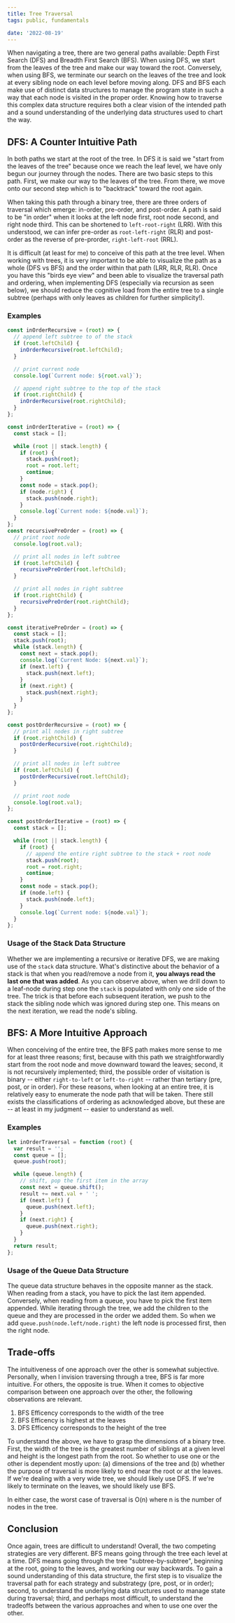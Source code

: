 ```yaml
---
title: Tree Traversal
tags: public, fundamentals

date: '2022-08-19'
---
```


When navigating a tree, there are two general paths available: Depth First Search (DFS) and Breadth First Search (BFS). When using DFS, we start from the leaves of the tree and make our way toward the root. Conversely, when using BFS, we terminate our search on the leaves of the tree and look at every sibling node on each level before moving along. DFS and BFS each make use of distinct data structures to manage the program state in such a way that each node is visited in the proper order. Knowing how to traverse this complex data structure requires both a clear vision of the intended path and a sound understanding of the underlying data structures used to chart the way.

## DFS: A Counter Intuitive Path

In both paths we start at the root of the tree. In DFS it is said we "start from the leaves of the tree" because once we reach the leaf level, we have only begun our journey through the nodes. There are two basic steps to this path. First, we make our way to the leaves of the tree. From there, we move onto our second step which is to "backtrack" toward the root again.

When taking this path through a binary tree, there are three orders of traversal which emerge: in-order, pre-order, and post-order. A path is said to be "in order" when it looks at the left node first, root node second, and right node third. This can be shortened to `left-root-right` (LRR). With this understood, we can infer pre-order as `root-left-right` (RLR) and post-order as the reverse of pre-prorder, `right-left-root` (RRL).

It is difficult (at least for me) to conceive of this path at the tree level. When working with trees, it is very important to be able to visualize the path as a whole (DFS vs BFS) and the order within that path (LRR, RLR, RLR). Once you have this "birds eye view" and been able to visualize the traversal path and ordering, when implementing DFS (especially via recursion as seen below), we should reduce the cognitive load from the entire tree to a single subtree (perhaps with only leaves as children for further simplicity!).

### Examples

```javascript
const inOrderRecursive = (root) => {
  // append left subtree to of the stack
  if (root.leftChild) {
    inOrderRecursive(root.leftChild);
  }

  // print current node
  console.log(`Current node: ${root.val}`);

  // append right subtree to the top of the stack
  if (root.rightChild) {
    inOrderRecursive(root.rightChild);
  }
};

const inOrderIterative = (root) => {
  const stack = [];

  while (root || stack.length) {
    if (root) {
      stack.push(root);
      root = root.left;
      continue;
    }
    const node = stack.pop();
    if (node.right) {
      stack.push(node.right);
    }
    console.log(`Current node: ${node.val}`);
  }
};
const recursivePreOrder = (root) => {
  // print root node
  console.log(root.val);

  // print all nodes in left subtree
  if (root.leftChild) {
    recursivePreOrder(root.leftChild);
  }

  // print all nodes in right subtree
  if (root.rightChild) {
    recursivePreOrder(root.rightChild);
  }
};

const iterativePreOrder = (root) => {
  const stack = [];
  stack.push(root);
  while (stack.length) {
    const next = stack.pop();
    console.log(`Current Node: ${next.val}`);
    if (next.left) {
      stack.push(next.left);
    }
    if (next.right) {
      stack.push(next.right);
    }
  }
};

const postOrderRecursive = (root) => {
  // print all nodes in right subtree
  if (root.rightChild) {
    postOrderRecursive(root.rightChild);
  }

  // print all nodes in left subtree
  if (root.leftChild) {
    postOrderRecursive(root.leftChild);
  }

  // print root node
  console.log(root.val);
};

const postOrderIterative = (root) => {
  const stack = [];

  while (root || stack.length) {
    if (root) {
      // append the entire right subtree to the stack + root node
      stack.push(root);
      root = root.right;
      continue;
    }
    const node = stack.pop();
    if (node.left) {
      stack.push(node.left);
    }
    console.log(`Current node: ${node.val}`);
  }
};
```

### Usage of the Stack Data Structure

Whether we are implementing a recursive or iterative DFS, we are making use of the `stack` data structure. What's distinctive about the behavior of a stack is that when you read/remove a node from it, **you always read the last one that was added**. As you can observe above, when we drill down to a leaf-node during step one the `stack` is populated with only one side of the tree. The trick is that before each subsequent iteration, we push to the stack the sibling node which was ignored during step one. This means on the next iteration, we read the node's sibling.

## BFS: A More Intuitive Approach

When conceiving of the entire tree, the BFS path makes more sense to me for at least three reasons; first, because with this path we straightforwardly start from the root node and move downward toward the leaves; second, it is not recursively implemented; third, the possible order of visitation is binary -- either `right-to-left` or `left-to-right` -- rather than tertiary (pre, post, or in order). For these reasons, when looking at an entire tree, it is relatively easy to enumerate the node path that will be taken. There still exists the classifications of ordering as acknowledged above, but these are -- at least in my judgment -- easier to understand as well.

### Examples

```javascript
let inOrderTraversal = function (root) {
  var result = '';
  const queue = [];
  queue.push(root);

  while (queue.length) {
    // shift, pop the first item in the array
    const next = queue.shift();
    result += next.val + ' ';
    if (next.left) {
      queue.push(next.left);
    }
    if (next.right) {
      queue.push(next.right);
    }
  }
  return result;
};
```

### Usage of the Queue Data Structure

The queue data structure behaves in the opposite manner as the stack. When reading from a stack, you have to pick the last item appended. Conversely, when reading from a queue, you have to pick the first item appended. While iterating through the tree, we add the children to the queue and they are processed in the order we added them. So when we add `queue.push(node.left/node.right)` the left node is processed first, then the right node.

## Trade-offs

The intuitiveness of one approach over the other is somewhat subjective. Personally, when I invision traversing through a tree, BFS is far more intuitive. For others, the opposite is true. When it comes to objective comparison between one approach over the other, the following observations are relevant.

1. BFS Efficency corresponds to the width of the tree
2. BFS Efficency is highest at the leaves
3. DFS Efficency corresponds to the height of the tree

To understand the above, we have to grasp the dimensions of a binary tree. First, the width of the tree is the greatest number of siblings at a given level and height is the longest path from the root. So whether to
use one or the other is dependent mostly upon: (a) dimensions of the tree and (b) whether the purpose of traversal is more likely to end near the root or at the leaves. If we're dealing with a very wide tree, we should likely use DFS. If we're likely to terminate on the leaves, we should likely use BFS.

In either case, the worst case of traversal is O(n) where n is the number of nodes in the tree.

## Conclusion

Once again, trees are difficult to understand! Overall, the two competing strategies are very different. BFS means going through the tree each level at a time. DFS means going through the tree "subtree-by-subtree", beginning at the root, going to the leaves, and working our way backwards. To gain a sound understanding of this data structure, the first step is to visualize the traversal path for each strategy and substrategy (pre, post, or in order); second, to understand the underlying data structures used to manage state during traversal; third, and perhaps most difficult, to understand the tradeoffs between the various approaches and when to use one over the other.
